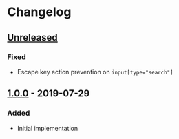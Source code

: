 # Changelog

## [Unreleased][]

### Fixed

- Escape key action prevention on `input[type="search"]`

## [1.0.0][] - 2019-07-29

### Added

- Initial implementation


[Unreleased]: https://github.com/niksy/x-autosuggest/compare/v1.0.0...HEAD
[1.0.0]: https://github.com/niksy/x-autosuggest/tree/v1.0.0

